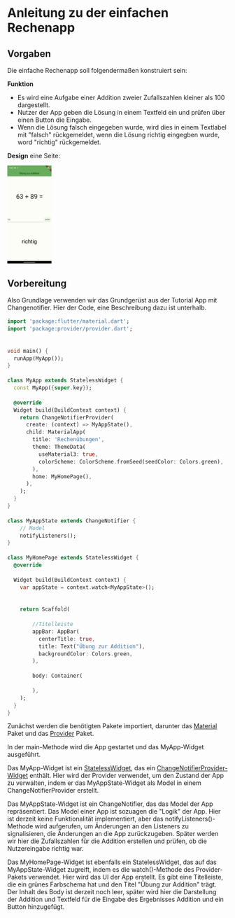 # Anleitung zu der einfachen Rechenapp


## Vorgaben
Die einfache Rechenapp soll folgendermaßen konstruiert sein:

**Funktion** 
* Es wird eine Aufgabe einer Addition zweier Zufallszahlen kleiner als 100 dargestellt.
* Nutzer der App geben die Lösung in einem Textfeld ein und prüfen über einen Button die Eingabe. 
* Wenn die Lösung falsch eingegeben wurde, wird dies in einem Textlabel mit "falsch" rückgemeldet, wenn die Lösung richtig eingegben wurde, word "richtig" rückgemeldet.

**Design** eine Seite:

<img src="pic/design.png " width="20%">

## Vorbereitung
Also Grundlage verwenden wir das Grundgerüst aus der Tutorial App mit Changenotifier. Hier der Code, eine Beschreibung dazu ist unterhalb.

```dart
import 'package:flutter/material.dart';
import 'package:provider/provider.dart';


void main() {
  runApp(MyApp());
}

class MyApp extends StatelessWidget {
  const MyApp({super.key});

  @override
  Widget build(BuildContext context) {
    return ChangeNotifierProvider(
      create: (context) => MyAppState(),
      child: MaterialApp(
        title: 'Rechenübungen',
        theme: ThemeData(
          useMaterial3: true,
          colorScheme: ColorScheme.fromSeed(seedColor: Colors.green),
        ),
        home: MyHomePage(),
      ),
    );
  }
}

class MyAppState extends ChangeNotifier {
    // Model
    notifyListeners();
}

class MyHomePage extends StatelessWidget {
  @override

  Widget build(BuildContext context) {
    var appState = context.watch<MyAppState>();
    

    return Scaffold(

        //Titelleiste
        appBar: AppBar(
          centerTitle: true,
          title: Text("Übung zur Addition"),
          backgroundColor: Colors.green,
        ),
              
        body: Container(

        ),
    );
  }
}

```
Zunächst werden die benötigten Pakete importiert, darunter das [Material](https://docs.flutter.dev/ui/material) Paket und das [Provider](https://medium.com/bancolombia-tech/flutter-provider-what-is-it-what-is-it-for-and-how-to-use-it-47d6941860d7) Paket.

In der main-Methode wird die App gestartet und das MyApp-Widget ausgeführt.

Das MyApp-Widget ist ein [StatelessWidget](https://api.flutter.dev/flutter/widgets/StatelessWidget-class.html), das ein [ChangeNotifierProvider-Widget](https://flutterbyexample.com/lesson/change-notifier-provider) enthält. Hier wird der Provider verwendet, um den Zustand der App zu verwalten, indem er das MyAppState-Widget als Model in einem ChangeNotifierProvider erstellt.

Das MyAppState-Widget ist ein ChangeNotifier, das das Model der App repräsentiert. Das Model einer App ist sozuagen die "Logik" der App. Hier ist derzeit keine Funktionalität implementiert, aber das notifyListeners()-Methode wird aufgerufen, um Änderungen an den Listeners zu signalisieren, die Änderungen an die App zurückzugeben. Später werden wir hier die Zufallszahlen für die Addition erstellen und prüfen, ob die Nutzereingabe richtig war.

Das MyHomePage-Widget ist ebenfalls ein StatelessWidget, das auf das MyAppState-Widget zugreift, indem es die watch()-Methode des Provider-Pakets verwendet. Hier wird das UI der App erstellt. Es gibt eine Titelleiste, die ein grünes Farbschema hat und den Titel "Übung zur Addition" trägt. Der Inhalt des Body ist derzeit noch leer, später wird hier die Darstellung der Addition und Textfeld für die Eingabe des Ergebnisses Addition und ein Button hinzugefügt.


 
